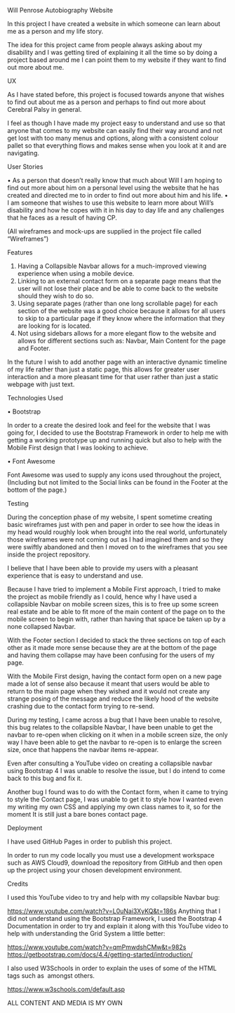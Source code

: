 Will Penrose Autobiography Website

In this project I have created a website in which someone can learn about me as a person and my life story.

The idea for this project came from people always asking about my disability and I was getting tired of explaining it all the time so by doing a project based around me I can point them to my website if they want to find out more about me.

UX

As I have stated before, this project is focused towards anyone that wishes to find out about me as a person and perhaps to find out more about Cerebral Palsy in general.

I feel as though I have made my project easy to understand and use so that anyone that comes to my website can easily find their way around and not get lost with too many menus and options, along with a consistent colour pallet so that everything flows and makes sense when you look at it and are navigating.

User Stories

•	As a person that doesn’t really know that much about Will I am hoping to find out more about him on a personal level using the website that he has created and directed me to in order to find out more about him and his life.
•	I am someone that wishes to use this website to learn more about Will’s disability and how he copes with it in his day to day life and any challenges that he faces as a result of having CP.

(All wireframes and mock-ups are supplied in the project file called “Wireframes”)

Features

1.	Having a Collapsible Navbar allows for a much-improved viewing experience when using a mobile device.
2.	Linking to an external contact form on a separate page means that the user will not lose their place and be able to come back to the website should they wish to do so.
3.	Using separate pages (rather than one long scrollable page) for each section of the website was a good choice because it allows for all users to skip to a particular page if they know where the information that they are looking for is located.
4.	Not using sidebars allows for a more elegant flow to the website and allows for different sections such as: Navbar, Main Content for the page and Footer.

In the future I wish to add another page with an interactive dynamic timeline of my life rather than just a static page, this allows for greater user interaction and a more pleasant time for that user rather than just a static webpage with just text.

Technologies Used

•	Bootstrap

In order to a create the desired look and feel for the website that I was going for, I decided to use the Bootstrap Framework in order to help me with getting a working prototype up and running quick but also to help with the Mobile First design that I was looking to achieve.

•	Font Awesome

Font Awesome was used to supply any icons used throughout the project, (Including but not limited to the Social links can be found in the Footer at the bottom of the page.)

Testing

During the conception phase of my website, I spent sometime creating basic wireframes just with pen and paper in order to see how the ideas in my head would roughly look when brought into the real world, unfortunately those wireframes were not coming out as I had imagined them and so they were swiftly abandoned and then I moved on to the wireframes that you see inside the project repository.

I believe that I have been able to provide my users with a pleasant experience that is easy to understand and use.

Because I have tried to implement a Mobile First approach, I tried to make the project as mobile friendly as I could, hence why I have used a collapsible Navbar on mobile screen sizes, this is to free up some screen real estate and be able to fit more of the main content of the page on to the mobile screen to begin with, rather than having that space be taken up by a none collapsed Navbar.

With the Footer section I decided to stack the three sections on top of each other as it made more sense because they are at the bottom of the page and having them collapse may have been confusing for the users of my page.

With the Mobile First design, having the contact form open on a new page made a lot of sense also because it meant that users would be able to return to the main page when they wished and it would not create any strange posing of the message and reduce the likely hood of the website crashing due to the contact form trying to re-send.

During my testing, I came across a bug that I have been unable to resolve, this bug relates to the collapsible Navbar, I have been unable to get the navbar to re-open  when clicking on it when in a mobile screen size, the only way I have been able to get the navbar to re-open is to enlarge the screen size, once that happens the navbar items re-appear.

Even after consulting a YouTube video on creating a collapsible navbar using Bootstrap 4 I was unable to resolve the issue, but I do intend to come back to this bug and fix it.

Another bug I found was to do with the Contact form, when it came to trying to style the Contact page, I was unable to get it to style how I wanted even my writing my own CSS and applying my own class names to it, so for the moment It is still just a bare bones contact page.

Deployment

I have used GitHub Pages in order to publish this project.

In order to run my code locally you must use a development workspace such as AWS Cloud9, download the repository from GitHub and then open up the project using your chosen development environment.

Credits

I used this YouTube video to try and help with my collapsible Navbar bug:

https://www.youtube.com/watch?v=L0uNai3XyKQ&t=186s
Anything that I did not understand using the Bootstrap Framework, I used the Bootstrap 4 Documentation in order to try and explain it along with this YouTube video to help with understanding the Grid System a little better:

https://www.youtube.com/watch?v=qmPmwdshCMw&t=982s
https://getbootstrap.com/docs/4.4/getting-started/introduction/


I also used W3Schools in order to explain the uses of some of the HTML tags such as <img> amongst others.

https://www.w3schools.com/default.asp

ALL CONTENT AND MEDIA IS MY OWN



